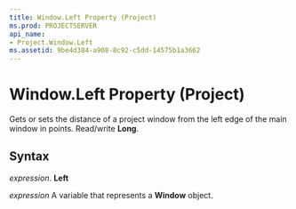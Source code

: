 ```yaml
---
title: Window.Left Property (Project)
ms.prod: PROJECTSERVER
api_name:
- Project.Window.Left
ms.assetid: 9be4d384-a908-8c92-c5dd-14575b1a3662
---
```



# Window.Left Property (Project)

Gets or sets the distance of a project window from the left edge of the main window in points. Read/write  **Long**.


## Syntax

 _expression_. **Left**

 _expression_ A variable that represents a **Window** object.


